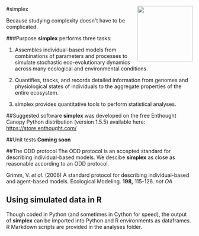 
#simplex
<img src="https://upload.wikimedia.org/wikipedia/commons/e/e7/Tetrahedron-4-3D-balls.png" align="right" width="150" height="150" />

Because studying complexity doesn't have to be complicated. 

###Purpose
**simplex** performs three tasks:

1. Assembles individual-based models from combinations of parameters and processes to simulate stochastic eco-evolutionary dynamics across many ecological and environmental conditions.

2. Quantifies, tracks, and records detailed information from genomes and physiological states of individuals to the aggregate properties of the entire ecosystem.

3. simplex provides quantitative tools to perform statistical analyses.


##Suggested software
**simplex** was developed on the free Enthought Canopy Python distribution (version 1.5.5) available here: https://store.enthought.com/

##Unit tests
**Coming soon**


##The ODD protocol
The ODD protocol is an accepted standard for describing individual-based models.
We descibe **simplex** as close as reasonable according to an ODD protocol.

Grimm, V. *et al*. (2006) A standard protocol for describing individual-based and agent-based models. Ecological Modeling. **198,** 115-126. *not OA*

## Using simulated data in R
Though coded in Python (and sometimes in Cython for speed), the output of **simplex** can be imported into Python and R environments as dataframes. R Markdown scripts are provided in the analyses folder.
